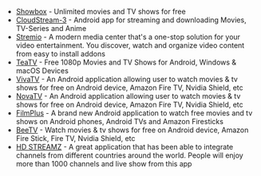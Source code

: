 - [Showbox](https://www.showbox.media/download) - Unlimited movies and TV shows for free
- [CloudStream-3](https://github.com/LagradOst/CloudStream-3) - Android app for streaming and downloading Movies, TV-Series and Anime
- [Stremio](https://www.stremio.com/) - A modern media center that's a one-stop solution for your video entertainment. You discover, watch and organize video content from easy to install addons
- [TeaTV](https://teatv.net/) - Free 1080p Movies and TV Shows for Android, Windows & macOS Devices
- [VivaTV](https://www.vivatv.io/) - An Android application allowing user to watch movies & tv shows for free on Android device, Amazon Fire TV, Nvidia Shield, etc
- [NovaTV](https://novatv.app/) - An Android application allowing user to watch movies & tv shows for free on Android device, Amazon Fire TV, Nvidia Shield, etc
- [FilmPlus](https://filmplus.app/) - A brand new Android application to watch free movies and tv shows on Android phones, Android TVs and Amazon Firesticks
- [BeeTV](http://beetvapk.me/) - Watch movies & tv shows for free on Android device, Amazon Fire Stick, Fire TV, Nvidia Shield, etc
- [HD STREAMZ](https://hdstreamz.app/) - A great application that has been able to integrate channels from different countries around the world. People will enjoy more than 1000 channels and live show from this app
